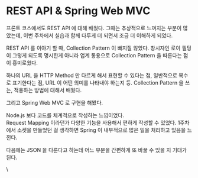 # REST API & Spring Web MVC

프론트 코스에서도 REST API 에 대해 배웠다. 그때는 추상적으로 느껴지는 부분이 많았는데, 이번 주차에서 실습과 함께 다루게 더 되면서 조금 더 이해하게 되었다.

REST API 를 이야기 할 때, Collection Pattern 이 빠지질 않았다. 창시자인 로이 필딩이 그렇게 되도록 명시한게 아니라 업계 통용으로 Collection Pattern 을 따른다는 점이 흥미로웠다.

하나의 URL 을 HTTP Method 만 다르게 해서 표현할 수 있다는 점, 일반적으로 복수로 표기한다는 점, URL 이 어떤 의미를 나타내야 하는지 등. Collection Pattern 을 쓰는, 적용하는 방법에 대해서 배웠다.

그리고 Spring Web MVC 로 구현을 해봤다.

Node.js 보다 코드를 체계적으로 작성하는 느낌이었다.\
Request Mapping 이라던가 다양한 기능을 사용해서 편하게 작성할 수 있었다. 1주차에서 소켓을 만들었던 걸 생각하면 Spring 이 내부적으로 많은 일을 처리하고 있음을 느낀다.

다음에는 JSON 을 다룬다고 하는데 어느 부분을 간편하게 또 바꿀 수 있을 지 기대가 된다.

\

